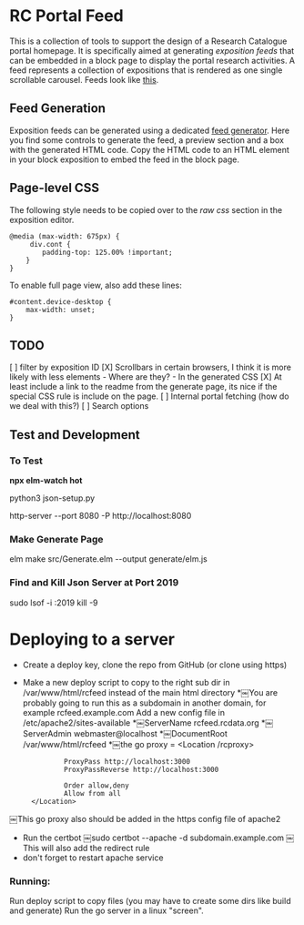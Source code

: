 # RC Portal Feed

This is a collection of tools to support the design of a Research Catalogue portal homepage. It is specifically aimed at generating *exposition feeds* that can be embedded in a block page to display the portal research activities. A feed represents a collection of expositions that is rendered as one single scrollable carousel. Feeds look like [this](https://www.researchcatalogue.net/view/2639908/2639909).

## Feed Generation

Exposition feeds can be generated using a dedicated [feed generator](https://rcfeed.rcdata.org/generate/). Here you find some controls to generate the feed, a preview section and a box with the generated HTML code. Copy the HTML code to an HTML element in your block exposition to embed the feed in the block page.

## Page-level CSS
The following style needs to be copied over to the *raw css* section in the exposition editor. 

```
@media (max-width: 675px) {
     div.cont {
        padding-top: 125.00% !important;
    }
}
```

To enable full page view, also add these lines:

```
#content.device-desktop {
    max-width: unset;
}
```

## TODO
[ ] filter by exposition ID
[X] Scrollbars in certain browsers, I think it is more likely with less elements
     - Where are they?
     - In the generated CSS
[X] At least include a link to the readme from the generate page, its nice if the special CSS rule is include on the page.
[ ] Internal portal fetching (how do we deal with this?)
[ ] Search options

## Test and Development 

### To Test

__npx elm-watch hot__

python3 json-setup.py

http-server --port 8080 -P http://localhost:8080

### Make Generate Page

elm make src/Generate.elm --output generate/elm.js

### Find and Kill Json Server at Port 2019

sudo lsof -i :2019
kill -9 <PID>

# Deploying to a server

* Create a deploy key, clone the repo from GitHub (or clone using https)
* Make a new deploy script to copy to the right sub dir in /var/www/html/rcfeed instead of the main html directory
*￼You are probably going to run this as a subdomain in another domain, for example rcfeed.example.com
Add a new config file in /etc/apache2/sites-available
*￼ServerName rcfeed.rcdata.org
*￼ServerAdmin webmaster@localhost
*￼DocumentRoot /var/www/html/rcfeed
*￼the go proxy = <Location /rcproxy>

                ProxyPass http://localhost:3000
                ProxyPassReverse http://localhost:3000

                Order allow,deny
                Allow from all
        </Location>
￼This go proxy also should be added in the https config file of apache2

* Run the certbot
￼sudo certbot --apache -d subdomain.example.com
￼This will also add the redirect rule
* don't forget to restart apache service

### Running:
Run deploy script to copy files (you may have to create some dirs like build and generate)
Run the go server in a linux "screen". 




